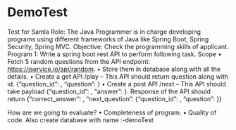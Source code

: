 # DemoTest
Test for Samla
Role:
The Java Programmer is in charge developing programs using different frameworks of
Java like Spring Boot, Spring Security, Spring MVC.
Objective:
Check the programming skills of applicant.
Program 1:
Write a spring boot rest API to perform following task.
Scope
• Fetch 5 random questions from the API endpoint: https://jservice.io/api/random.
• Store them in database along with all the details.
• Create a get API /play – This API should return question along with id. {“question_id”:
<question id>, “question”: <question text>}
• Create a post API /next – This API should take payload {“question_id”: <id>, “answer”:
<answer>}. Response of the API should return {“correct_answer”: <correct answer to
question>, “next_question”: {“question_id”: <question id>, “question”: <question
text>}}

How are we going to evaluate?
• Completeness of program.
• Quality of code.
Also create database with name :-demoTest
